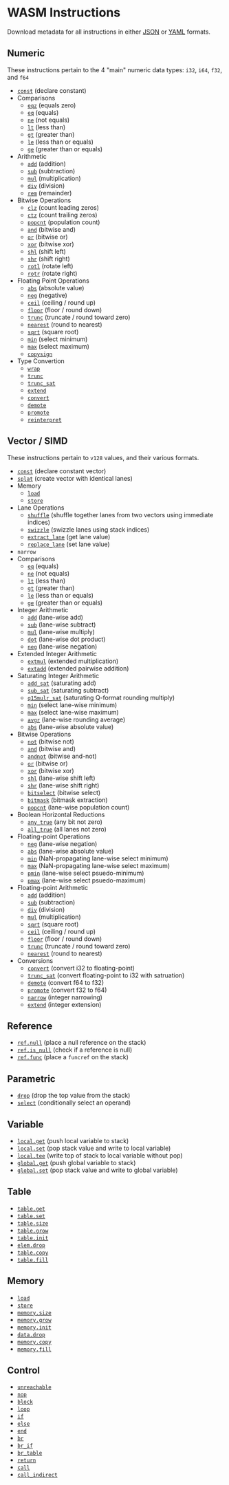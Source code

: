 
# WASM Instructions

Download metadata for all instructions in either [JSON](./instructions?format=json) or [YAML](./instructions?format=yaml) formats.

## Numeric

These instructions pertain to the 4 "main" numeric data types: `i32`, `i64`, `f32`, and `f64`

- [`const`](./numeric/const.md) (declare constant)
- Comparisons
  - [`eqz`](./numeric/eqz.md) (equals zero)
  - [`eq`](./numeric/eq.md) (equals)
  - [`ne`](./numeric/ne.md) (not equals)
  - [`lt`](./numeric/lt.md) (less than)
  - [`gt`](./numeric/gt.md) (greater than)
  - [`le`](./numeric/le.md) (less than or equals)
  - [`ge`](./numeric/ge.md) (greater than or equals)
- Arithmetic
  - [`add`](./numeric/add.md) (addition)
  - [`sub`](./numeric/sub.md) (subtraction)
  - [`mul`](./numeric/mul.md) (multiplication)
  - [`div`](./numeric/div.md) (division)
  - [`rem`](./numeric/rem.md) (remainder)
- Bitwise Operations
  - [`clz`](./numeric/clz.md) (count leading zeros)
  - [`ctz`](./numeric/ctz.md) (count trailing zeros)
  - [`popcnt`](./numeric/popcnt.md) (population count)
  - [`and`](./numeric/and.md) (bitwise and)
  - [`or`](./numeric/or.md) (bitwise or)
  - [`xor`](./numeric/xor.md) (bitwise xor)
  - [`shl`](./numeric/shl.md) (shift left)
  - [`shr`](./numeric/shr.md) (shift right)
  - [`rotl`](./numeric/rotl.md) (rotate left)
  - [`rotr`](./numeric/rotr.md) (rotate right)
- Floating Point Operations
  - [`abs`](./numeric/abs.md) (absolute value)
  - [`neg`](./numeric/neg.md) (negative)
  - [`ceil`](./numeric/ceil.md) (ceiling / round up)
  - [`floor`](./numeric/floor.md) (floor / round down)
  - [`trunc`](./numeric/f.trunc.md) (truncate / round toward zero)
  - [`nearest`](./numeric/nearest.md) (round to nearest)
  - [`sqrt`](./numeric/sqrt.md) (square root)
  - [`min`](./numeric/min.md) (select minimum)
  - [`max`](./numeric/max.md) (select maximum)
  - [`copysign`](./numeric/copysign.md)
- Type Convertion
  - [`wrap`](./numeric/wrap.md)
  - [`trunc`](./numeric/i.trunc.md)
  - [`trunc_sat`](./numeric/trunc_sat.md)
  - [`extend`](./numeric/extend.md)
  - [`convert`](./numeric/convert.md)
  - [`demote`](./numeric/demote.md)
  - [`promote`](./numeric/promote.md)
  - [`reinterpret`](./numeric/reinterpret.md)


## Vector / SIMD

These instructions pertain to `v128` values, and their various formats.

<!-- https://github.com/WebAssembly/simd/blob/main/proposals/simd/SIMD.md -->

- [`const`](./simd/const.md) (declare constant vector)
- [`splat`](./simd/splat.md) (create vector with identical lanes)
- Memory
  - [`load`](./simd/load.md)
  - [`store`](./simd/store.md)
- Lane Operations
  - [`shuffle`](./simd/shuffle.md) (shuffle together lanes from two vectors using immediate indices)
  - [`swizzle`](./simd/swizzle.md) (swizzle lanes using stack indices)
  - [`extract_lane`](./simd/extract_lane.md) (get lane value)
  - [`replace_lane`](./simd/replace_lane.md) (set lane value)
- `narrow`
- Comparisons
  - [`eq`](./simd/eq.md) (equals)
  - [`ne`](./simd/ne.md) (not equals)
  - [`lt`](./simd/lt.md) (less than)
  - [`gt`](./simd/gt.md) (greater than)
  - [`le`](./simd/le.md) (less than or equals)
  - [`ge`](./simd/ge.md) (greater than or equals)
- Integer Arithmetic
  - [`add`](./simd/i.add.md) (lane-wise add)
  - [`sub`](./simd/i.sub.md) (lane-wise subtract)
  - [`mul`](./simd/i.mul.md) (lane-wise multiply)
  - [`dot`](./simd/dot.md) (lane-wise dot product)
  - [`neg`](./simd/i.neg.md) (lane-wise negation)
- Extended Integer Arithmetic
  - [`extmul`](./simd/extmul.md) (extended multiplication)
  - [`extadd`](./simd/extadd.md) (extended pairwise addition)
- Saturating Integer Arithmetic
  - [`add_sat`](./simd/add_sat.md) (saturating add)
  - [`sub_sat`](./simd/sub_sat.md) (saturating subtract)
  - [`q15mulr_sat`](./simd/q15mulr_sat.md) (saturating Q-format rounding multiply)
  - [`min`](./simd/i.min.md) (select lane-wise minimum)
  - [`max`](./simd/i.max.md) (select lane-wise maximum)
  - [`avgr`](./simd/avgr.md) (lane-wise rounding average)
  - [`abs`](./simd/i.abs.md) (lane-wise absolute value)
- Bitwise Operations
  - [`not`](./simd/not.md) (bitwise not)
  - [`and`](./simd/and.md) (bitwise and)
  - [`andnot`](./simd/andnot.md) (bitwise and-not)
  - [`or`](./simd/or.md) (bitwise or)
  - [`xor`](./simd/xor.md) (bitwise xor)
  - [`shl`](./simd/shl.md) (lane-wise shift left)
  - [`shr`](./simd/shr.md) (lane-wise shift right)
  - [`bitselect`](./simd/bitselect.md) (bitwise select)
  - [`bitmask`](./simd/bitmask.md) (bitmask extraction)
  - [`popcnt`](./simd/popcnt.md) (lane-wise population count)
- Boolean Horizontal Reductions
  - [`any_true`](./simd/any_true.md) (any bit not zero)
  - [`all_true`](./simd/all_true.md) (all lanes not zero)
- Floating-point Operations
  - [`neg`](./simd/f.neg.md) (lane-wise negation)
  - [`abs`](./simd/f.abs.md) (lane-wise absolute value)
  - [`min`](./simd/f.min.md) (NaN-propagating lane-wise select minimum)
  - [`max`](./simd/f.max.md) (NaN-propagating lane-wise select maximum)
  - [`pmin`](./simd/pmin.md) (lane-wise select psuedo-minimum)
  - [`pmax`](./simd/pmax.md) (lane-wise select psuedo-maximum)
- Floating-point Arithmetic
  - [`add`](./simd/f.add.md) (addition)
  - [`sub`](./simd/f.sub.md) (subtraction)
  - [`div`](./simd/f.div.md) (division)
  - [`mul`](./simd/f.mul.md) (multiplication)
  - [`sqrt`](./simd/f.sqrt.md) (square root)
  - [`ceil`](./simd/ceil.md) (ceiling / round up)
  - [`floor`](./simd/floor.md) (floor / round down)
  - [`trunc`](./simd/trunc.md) (truncate / round toward zero)
  - [`nearest`](./simd/nearest.md) (round to nearest)
- Conversions
  - [`convert`](./simd/convert.md) (convert i32 to floating-point)
  - [`trunc_sat`](./simd/trunc_sat.md) (convert floating-point to i32 with satruation)
  - [`demote`](./simd/demote.md) (convert f64 to f32)
  - [`promote`](./simd/promote.md) (convert f32 to f64)
  - [`narrow`](./simd/narrow.md) (integer narrowing)
  - [`extend`](./simd/extend.md) (integer extension)

## Reference

- [`ref.null`](./reference/null.md) (place a null reference on the stack)
- [`ref.is_null`](./reference/is_null.md) (check if a reference is null)
- [`ref.func`](./reference/func.md) (place a `funcref` on the stack)

## Parametric

- [`drop`](./parametric/drop.md) (drop the top value from the stack)
- [`select`](./parametric/select.md) (conditionally select an operand)

## Variable

- [`local.get`](./variable/local.get.md) (push local variable to stack)
- [`local.set`](./variable/local.set.md) (pop stack value and write to local variable)
- [`local.tee`](./variable/local.tee.md) (write top of stack to local variable without pop)
- [`global.get`](./variable/global.get.md) (push global variable to stack)
- [`global.set`](./variable/global.set.md) (pop stack value and write to global variable)

## Table

- [`table.get`](./table/table.get.md)
- [`table.set`](./table/table.set.md)
- [`table.size`](./table/table.size.md)
- [`table.grow`](./table/table.grow.md)
- [`table.init`](./table/table.init.md)
- [`elem.drop`](./table/elem.drop.md)
- [`table.copy`](./table/table.copy.md)
- [`table.fill`](./table/table.fill.md)

## Memory

- [`load`](./memory/load.md)
- [`store`](./memory/store.md)
- [`memory.size`](./memory/memory.size.md)
- [`memory.grow`](./memory/memory.grow.md)
- [`memory.init`](./memory/memory.init.md)
- [`data.drop`](./memory/data.drop.md)
- [`memory.copy`](./memory/memory.copy.md)
- [`memory.fill`](./memory/memory.fill.md)

## Control

- [`unreachable`](./control-flow/unreachable.md)
- [`nop`](./control-flow/nop.md)
- [`block`](./control-flow/block.md)
- [`loop`](./control-flow/loop.md)
- [`if`](./control-flow/if.md)
- [`else`](./control-flow/else.md)
- [`end`](./control-flow/end.md)
- [`br`](./control-flow/br.md)
- [`br_if`](./control-flow/br_if.md)
- [`br_table`](./control-flow/br_table.md)
- [`return`](./control-flow/return.md)
- [`call`](./control-flow/call.md)
- [`call_indirect`](./control-flow/call_indirect.md)
